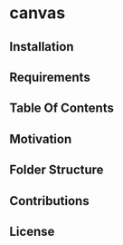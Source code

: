 # canvas

## Installation

## Requirements

## Table Of Contents

## Motivation

## Folder Structure

## Contributions

## License